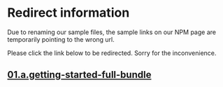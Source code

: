 # Redirect information

Due to renaming our sample files, the sample links on our NPM page are temporarily pointing to the wrong url. 

Please click the link below to be redirected. Sorry for the inconvenience.

## [01.a.getting-started-full-bundle](./../../01.a.getting-started-full-bundle/README.md)
